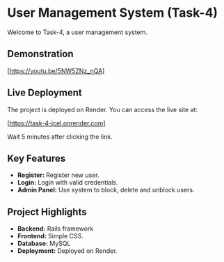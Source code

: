 # User Management System (Task-4)

Welcome to Task-4, a user management system.

## Demonstration

[https://youtu.be/5NW5ZNz_nQA]

## Live Deployment

The project is deployed on Render. You can access the live site at:

[https://task-4-jcel.onrender.com]

Wait 5 minutes after clicking the link.

## Key Features

- **Register:** Register new user.
- **Login:** Login with valid credentials.
- **Admin Panel:** Use system to block, delete and unblock users.

## Project Highlights

- **Backend:** Rails framework
- **Frontend:** Simple CSS.
- **Database:** MySQL
- **Deployment:** Deployed on Render.
